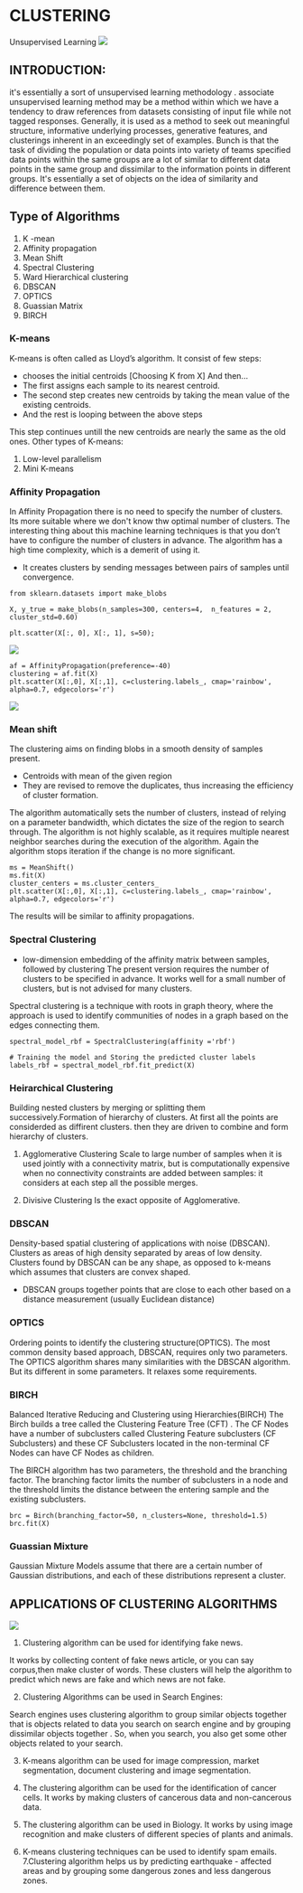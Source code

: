 # CLUSTERING
Unsupervised Learning
![](https://i.pinimg.com/originals/ce/f2/18/cef218767880fc469a41ca739b0a2539.jpg)

## INTRODUCTION:
it's essentially a sort of unsupervised learning methodology . associate unsupervised learning method may be a method within which we have a tendency to draw references from datasets consisting of input file while not tagged responses. Generally, it is used as a method to seek out meaningful structure, informative underlying processes, 
generative features, and clusterings inherent in an exceedingly set of examples.
Bunch is that the task of dividing the population or data points into variety of teams specified data points within the same groups are a lot of similar to different data points in the same group and dissimilar to the information points in different groups. It's essentially a set of objects on the idea of similarity and difference between them.

## Type of Algorithms
1. K -mean
2. Affinity propagation
3. Mean Shift
4. Spectral Clustering
5. Ward Hierarchical clustering
6. DBSCAN
7. OPTICS
8. Guassian Matrix
9. BIRCH

### K-means
K-means is often called as Lloyd’s algorithm. It consist of few steps:

- chooses the initial centroids [Choosing K from X]
And then...
- The first assigns each sample to its nearest centroid.
- The second step creates new centroids by taking the mean value of the existing centroids.
- And the rest is looping between the above steps

This step continues untill the new centroids are nearly the same as the old ones.
Other types of K-means:
 1. Low-level parallelism
 2. Mini K-means

### Affinity Propagation
In Affinity Propagation there is no need to specify the number of clusters. Its more suitable where we don't know thw optimal number of clusters. The interesting thing about this machine learning techniques is that you don’t have to configure the number of clusters in advance. 
The algorithm has a high time complexity, which is a demerit of using it.
- It creates clusters by sending messages between pairs of samples until convergence.


```
from sklearn.datasets import make_blobs

X, y_true = make_blobs(n_samples=300, centers=4,  n_features = 2, cluster_std=0.60)

plt.scatter(X[:, 0], X[:, 1], s=50);
```

![](https://i.pinimg.com/originals/34/ef/3b/34ef3b985eef47885ad7e832075ef9d1.jpg)

```
af = AffinityPropagation(preference=-40)
clustering = af.fit(X)
plt.scatter(X[:,0], X[:,1], c=clustering.labels_, cmap='rainbow', alpha=0.7, edgecolors='r')
```
![](https://i.pinimg.com/originals/4e/1e/83/4e1e834616277078ddc305a23bfec29d.jpg)


### Mean shift
The clustering aims on finding blobs in a smooth density of samples present. 
- Centroids with mean of the given region
- They are revised to remove the duplicates, thus increasing the efficiency of cluster formation.

The algorithm automatically sets the number of clusters, instead of relying on a parameter bandwidth, which dictates the size of the region to search through.
The algorithm is not highly scalable, as it requires multiple nearest neighbor searches during the execution of the algorithm.
Again the algorithm stops iteration if the change is no more significant.

```
ms = MeanShift()
ms.fit(X)
cluster_centers = ms.cluster_centers_
plt.scatter(X[:,0], X[:,1], c=clustering.labels_, cmap='rainbow', alpha=0.7, edgecolors='r')
```
The results will be similar to affinity propagations.

### Spectral Clustering
- low-dimension embedding of the affinity matrix between samples, followed by clustering
The present version requires the number of clusters to be specified in advance. It works well for a small number of clusters, but is not advised for many clusters.

Spectral clustering is a technique with roots in graph theory, where the approach is used to identify communities of nodes in a graph based on the edges connecting them.

```
spectral_model_rbf = SpectralClustering(affinity ='rbf')
  
# Training the model and Storing the predicted cluster labels
labels_rbf = spectral_model_rbf.fit_predict(X)
```

### Heirarchical Clustering
Building nested clusters by merging or splitting them successively.Formation of hierarchy of clusters. 
At first all the points are considerded as diffirent clusters. then they are driven to combine and form hierarchy of clusters.

1. Agglomerative Clustering
Scale to large number of samples when it is used jointly with a connectivity matrix, but is computationally expensive when no connectivity constraints are added between samples: it considers at each step all the possible merges.

2. Divisive Clustering
Is the exact opposite of Agglomerative.

### DBSCAN
Density-based spatial clustering of applications with noise (DBSCAN).
Clusters as areas of high density separated by areas of low density.
Clusters found by DBSCAN can be any shape, as opposed to k-means which assumes that clusters are convex shaped.
- DBSCAN groups together points that are close to each other based on a distance measurement (usually Euclidean distance)

### OPTICS
Ordering points to identify the clustering structure(OPTICS).
The most common density based approach, DBSCAN, requires only two parameters.
The OPTICS algorithm shares many similarities with the DBSCAN algorithm. But its different in some parameters. It relaxes some requirements. 

### BIRCH
Balanced Iterative Reducing and Clustering using Hierarchies(BIRCH)
The Birch builds a tree called the Clustering Feature Tree (CFT) . The CF Nodes have a number of subclusters called Clustering Feature subclusters (CF Subclusters) and these CF Subclusters located in the non-terminal CF Nodes can have CF Nodes as children.

The BIRCH algorithm has two parameters, the threshold and the branching factor. The branching factor limits the number of subclusters in a node and the threshold limits the distance between the entering sample and the existing subclusters.
```
brc = Birch(branching_factor=50, n_clusters=None, threshold=1.5)
brc.fit(X)
```

### Guassian Mixture
Gaussian Mixture Models assume that there are a certain number of Gaussian distributions, and each of these distributions represent a cluster.

## APPLICATIONS OF CLUSTERING ALGORITHMS

![](https://i.pinimg.com/originals/3f/fb/47/3ffb4706ce0c6be3cf6ca51c8759f89f.jpg)

1. Clustering algorithm can be used for identifying fake news.

It works by collecting content of fake news article, or you can say corpus,then make cluster of words. These clusters will help the algorithm to predict which news are fake and which news are not fake. 

2. Clustering Algorithms  can be used in Search Engines:

Search engines uses clustering algorithm to group similar objects together that is objects related to data you search on search engine and by grouping dissimilar objects together . So, when you search, you also get some other objects related to your search. 

3. K-means algorithm can be  used for  image compression, market segmentation, document clustering and image segmentation. 

4. The clustering algorithm can be used for the identification of cancer cells. It works by making clusters  of cancerous data and non-cancerous data. 

5.  The clustering algorithm can be used in Biology. It works by using  image recognition and make clusters of different species of plants and animals. 

6. K-means clustering techniques can be used to identify spam emails.
7.Clustering algorithm helps us by predicting earthquake - affected areas and by grouping some dangerous zones and less dangerous zones.

















